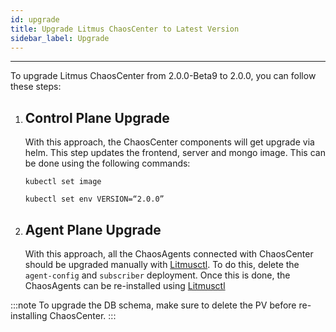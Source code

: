 ```yaml
---
id: upgrade
title: Upgrade Litmus ChaosCenter to Latest Version
sidebar_label: Upgrade
---
```


---

To upgrade Litmus ChaosCenter from 2.0.0-Beta9 to 2.0.0, you can follow these steps:

1. ## Control Plane Upgrade
    With this approach, the ChaosCenter components will get upgrade via helm. This step updates the frontend, server and mongo image. This can be done using the following commands: 

    ```
    kubectl set image
    ```

    ```
    kubectl set env VERSION=“2.0.0”
    ```

2. ## Agent Plane Upgrade
    With this approach, all the ChaosAgents connected with ChaosCenter should be upgraded manually with [Litmusctl](../litmusctl/installation).
    To do this, delete the `agent-config` and `subscriber` deployment. Once this is done, the ChaosAgents can be re-installed using [Litmusctl](../litmusctl/installation)

:::note
To upgrade the DB schema, make sure to delete the PV before re-installing ChaosCenter.
:::
